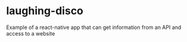 # laughing-disco
Example of a react-native app that can get information from an API and access to a website

